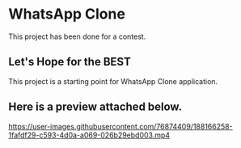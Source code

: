 # WhatsApp Clone

This project has been done for a contest.

## Let's Hope for the BEST

This project is a starting point for WhatsApp Clone application. 

## Here is a preview attached below.

https://user-images.githubusercontent.com/76874409/188166258-1fafdf29-c593-4d0a-a069-026b29ebd003.mp4

